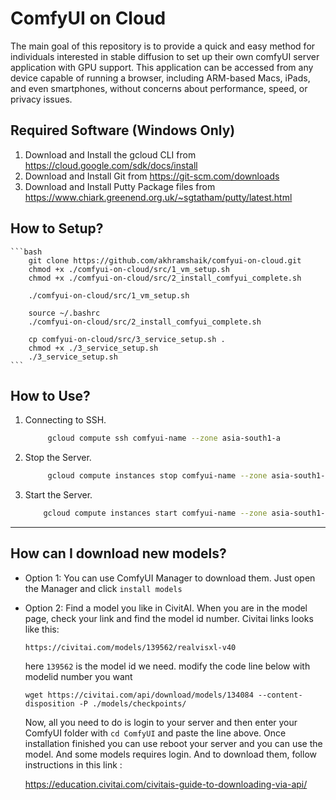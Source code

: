 # ComfyUI on Cloud

The main goal of this repository is to provide a quick and easy method for individuals interested in stable diffusion to set up their own comfyUI server application with GPU support. This application can be accessed from any device capable of running a browser, including ARM-based Macs, iPads, and even smartphones, without concerns about performance, speed, or privacy issues.



## Required Software (Windows Only)
1. Download and Install the gcloud CLI from https://cloud.google.com/sdk/docs/install
2. Download and Install Git from https://git-scm.com/downloads
3. Download and Install Putty Package files from https://www.chiark.greenend.org.uk/~sgtatham/putty/latest.html


## How to Setup?

    ```bash
        git clone https://github.com/akhramshaik/comfyui-on-cloud.git
        chmod +x ./comfyui-on-cloud/src/1_vm_setup.sh
        chmod +x ./comfyui-on-cloud/src/2_install_comfyui_complete.sh

        ./comfyui-on-cloud/src/1_vm_setup.sh

        source ~/.bashrc
        ./comfyui-on-cloud/src/2_install_comfyui_complete.sh

        cp comfyui-on-cloud/src/3_service_setup.sh .
        chmod +x ./3_service_setup.sh
        ./3_service_setup.sh
    ```


## How to Use?

1. Connecting to SSH.

   ```bash
        gcloud compute ssh comfyui-name --zone asia-south1-a
    ```

2. Stop the Server.

   ```bash
        gcloud compute instances stop comfyui-name --zone asia-south1-a
    ```

3. Start the Server.

    ```bash
        gcloud compute instances start comfyui-name --zone asia-south1-a
    ```
---

##  How can I download new models?
- Option 1: You can use ComfyUI Manager to download them. Just open the Manager and click
```install models```
- Option 2: Find a model you like in CivitAI. When you are in the model page, check your link and find the model id number. 
Civitai links looks like this:

   ```https://civitai.com/models/139562/realvisxl-v40```

   here ```139562``` is the model id we need. modify the code line below with modelid number you want 

   ```wget https://civitai.com/api/download/models/134084 --content-disposition -P ./models/checkpoints/``` 

   Now, all you need to do is login to your server and then enter your ComfyUI folder with ```cd ComfyUI``` and paste the line above. 
   Once installation finished you can use reboot your server and you can use the model. 
   And some models requires login. And to download them, follow instructions in this link :

   https://education.civitai.com/civitais-guide-to-downloading-via-api/

